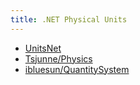 ```yaml
---
title: .NET Physical Units
---
```

- [UnitsNet](https://github.com/angularsen/UnitsNet)
- [Tsjunne/Physics](https://github.com/Tsjunne/Physics)
- [ibluesun/QuantitySystem](https://github.com/ibluesun/QuantitySystem)
